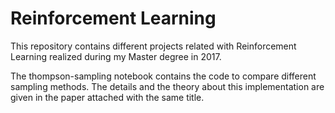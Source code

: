 # Reinforcement Learning

This repository contains different projects related with Reinforcement Learning realized during my Master degree in 2017.

The thompson-sampling notebook contains the code to compare different sampling methods. The details and the theory about this implementation are given in the paper attached with the same title.

